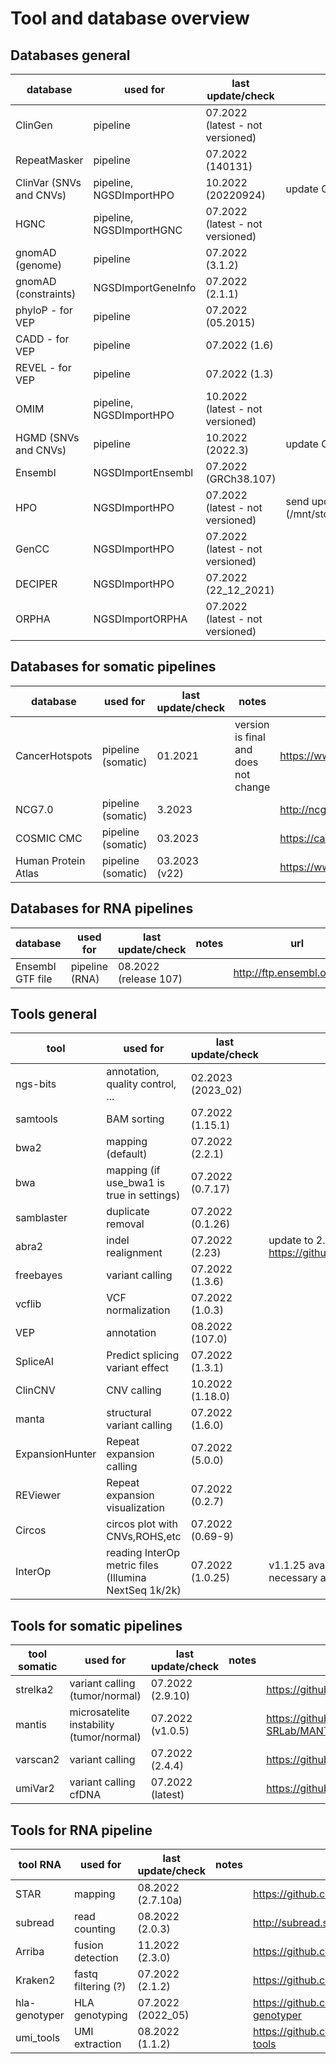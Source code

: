 # Tool and database overview

## Databases general

|database               |used for                |last update/check               |notes                                                                                               |url                                                                     |
|-----------------------|------------------------|--------------------------------|----------------------------------------------------------------------------------------------------|------------------------------------------------------------------------|
|ClinGen                |pipeline                |07.2022 (latest - not versioned)|                                                                                                    |https://ftp.clinicalgenome.org/                                         |
|RepeatMasker           |pipeline                |07.2022 (140131)                |                                                                                                    |http://www.repeatmasker.org/species/hg.html                             |
|ClinVar (SNVs and CNVs)|pipeline, NGSDImportHPO |10.2022 (20220924)              |update GSvar IGV file                                                                               |https://ftp.ncbi.nlm.nih.gov/pub/clinvar/vcf_GRCh38/archive_2.0/2021/   |
|HGNC                   |pipeline, NGSDImportHGNC|07.2022 (latest - not versioned)|                                                                                                    |https://ftp.ebi.ac.uk/pub/databases/genenames/                          |
|gnomAD (genome)        |pipeline                |07.2022 (3.1.2)                 |                                                                                                    |http://gnomad.broadinstitute.org/downloads                              |
|gnomAD (constraints)   |NGSDImportGeneInfo      |07.2022 (2.1.1)                 |                                                                                                    |http://gnomad.broadinstitute.org/downloads                              |
|phyloP - for VEP       |pipeline                |07.2022 (05.2015)               |                                                                                                    |http://hgdownload.soe.ucsc.edu/goldenPath/hg38/phyloP100way/            |
|CADD - for VEP         |pipeline                |07.2022 (1.6)                   |                                                                                                    |http://cadd.gs.washington.edu/download                                  |
|REVEL - for VEP        |pipeline                |07.2022 (1.3)                   |                                                                                                    |https://sites.google.com/site/revelgenomics/downloads                   |
|OMIM                   |pipeline, NGSDImportHPO |10.2022 (latest - not versioned)|                                                                                                    |https://omim.org/downloads/                                             |
|HGMD (SNVs and CNVs)   |pipeline                |10.2022 (2022.3)                |update GSvar IGV file                                                                               |https://apps.ingenuity.com/ingsso/login                                 |
|Ensembl                |NGSDImportEnsembl       |07.2022 (GRCh38.107)            |                                                                                                    |https://ftp.ensembl.org/pub/release-107/gff3/homo_sapiens/              |
|HPO                    |NGSDImportHPO           |07.2022 (latest - not versioned)|send updated HPO list to Anne (/mnt/storage3/users/ahsturm1/Sandbox/2021_10_21_hpo_update/)                  |https://hpo.jax.org/app/                                                |
|GenCC                  |NGSDImportHPO           |07.2022 (latest - not versioned)|                                                                                                    |https://search.thegencc.org/download                                    |
|DECIPER                |NGSDImportHPO           |07.2022 (22_12_2021)            |                                                                                                    |https://www.deciphergenomics.org/about/downloads/data                   |
|ORPHA                  |NGSDImportORPHA         |07.2022 (latest - not versioned)|                                                                                                    |https://github.com/Orphanet/Orphadata.org/                              |


## Databases for somatic pipelines

|database               |used for                |last update/check               |notes                                                                                               |url                                                                     |
|-----------------------|------------------------|--------------------------------|----------------------------------------------------------------------------------------------------|------------------------------------------------------------------------|
|CancerHotspots         |pipeline (somatic)      |01.2021                         |version is final and does not change                                                                |https://www.cancerhotspots.org                                          |
|NCG7.0                 |pipeline (somatic)      |3.2023                         |					                                                                                   |http://ncg.kcl.ac.uk/                                                   |
|COSMIC CMC             |pipeline (somatic)      |03.2023                         |                                                                                                    |https://cancer.sanger.ac.uk/cmc                                         |
|Human Protein Atlas    |pipeline (somatic)      |03.2023 (v22)                 |                                                                                                    |https://www.proteinatlas.org/about/download                             |

## Databases for RNA pipelines

|database               |used for                |last update/check               |notes                                                                                               |url                                                                     |
|-----------------------|------------------------|--------------------------------|----------------------------------------------------------------------------------------------------|------------------------------------------------------------------------|
|Ensembl GTF file       |pipeline (RNA)  	     |08.2022 (release 107)           |                                                                                                    |http://ftp.ensembl.org/pub/                                             |

## Tools general

|tool                   |used for                                             |last update/check |notes                                                                                |url                                                                     |
|-----------------------|-----------------------------------------------------|------------------|-------------------------------------------------------------------------------------|------------------------------------------------------------------------|
|ngs-bits               |annotation, quality control, ...                     |02.2023 (2023_02) |                                                                                     |                                                                        |
|samtools               |BAM sorting                                          |07.2022 (1.15.1)  |                                                                                     |http://www.htslib.org/                                                  |
|bwa2                   |mapping (default)                                    |07.2022 (2.2.1)   |                                                                                     |https://github.com/bwa-mem2/bwa-mem2                                    |
|bwa                    |mapping (if use_bwa1 is true in settings)            |07.2022 (0.7.17)  |                                                                                     |https://github.com/lh3/bwa/                                             |
|samblaster             |duplicate removal                                    |07.2022 (0.1.26)  |                                                                                     |https://github.com/GregoryFaust/samblaster                              |
|abra2                  |indel realignment                                    |07.2022 (2.23)    | update to 2.24 not possible because of https://github.com/mozack/abra2/issues/46    |https://github.com/mozack/abra2                                         |
|freebayes              |variant calling                                      |07.2022 (1.3.6)   |                                                                                     |https://github.com/ekg/freebayes                                        |
|vcflib                 |VCF normalization                                    |07.2022 (1.0.3)   |                                                                                     |https://github.com/vcflib/vcflib                                        |
|VEP                    |annotation                                           |08.2022 (107.0)   |                                                                                     |https://github.com/Ensembl/ensembl-vep/releases                         |
|SpliceAI               |Predict splicing variant effect                      |07.2022 (1.3.1)   |                                                                                     |https://github.com/Illumina/SpliceAI                                    |
|ClinCNV                |CNV calling                                          |10.2022 (1.18.0)  |                                                                                     |https://github.com/imgag/ClinCNV                                        |
|manta                  |structural variant calling                           |07.2022 (1.6.0)   |                                                                                     |https://github.com/Illumina/manta                                       |
|ExpansionHunter        |Repeat expansion calling                             |07.2022 (5.0.0)   |                                                                                     |https://github.com/Illumina/ExpansionHunter                             |
|REViewer               |Repeat expansion visualization                       |07.2022 (0.2.7)   |                                                                                     |https://github.com/Illumina/REViewer                                    |
|Circos                 |circos plot with CNVs,ROHS,etc                       |07.2022 (0.69-9)  |                                                                                     |http://circos.ca/software/download/                                     |
|InterOp                |reading InterOp metric files (Illumina NextSeq 1k/2k)|07.2022 (1.0.25)  | v1.1.25 available, but update is not necessary as the QC import works               |                                                                        |


## Tools for somatic pipelines

|tool somatic           |used for                                             |last update/check |notes                                                                                |url                                                                     |
|-----------------------|-----------------------------------------------------|------------------|-------------------------------------------------------------------------------------|------------------------------------------------------------------------|
|strelka2               |variant calling (tumor/normal)                       |07.2022 (2.9.10)  |                                                                                     |https://github.com/Illumina/strelka                                     |
|mantis                 |microsatelite instability (tumor/normal)             |07.2022 (v1.0.5)  |                                                                                     |https://github.com/OSU-SRLab/MANTIS/releases                            |
|varscan2               |variant calling                                      |07.2022 (2.4.4)   |                                                                                     |https://github.com/dkoboldt/varscan                                     |
|umiVar2                |variant calling cfDNA                                |07.2022 (latest)  |                                                                                     |https://github.com/dkoboldt/varscan                                     |


## Tools for RNA pipeline

|tool RNA               |used for                                             |last update/check |notes                                                                                |url                                                                     |
|-----------------------|-----------------------------------------------------|------------------|-------------------------------------------------------------------------------------|------------------------------------------------------------------------|
|STAR                   |mapping                                              |08.2022 (2.7.10a) |                                                                                     |https://github.com/alexdobin/STAR                                       |
|subread                |read counting                                        |08.2022 (2.0.3)   |                                                                                     |http://subread.sourceforge.net/                                         |
|Arriba                 |fusion detection                                     |11.2022 (2.3.0)   |                                                                      |https://github.com/suhrig/arriba                                        |
|Kraken2                |fastq filtering (?)                                  |07.2022 (2.1.2)   |                                                                                     |https://github.com/DerrickWood/kraken2                                  |
|hla-genotyper          |HLA genotyping                                       |07.2022 (2022_05) |                                                                                     |https://github.com/axelgschwind/hla-genotyper                           |
|umi_tools              |UMI extraction                                       |08.2022 (1.1.2)   |                                                                                     |https://github.com/CGATOxford/UMI-tools                                 |
